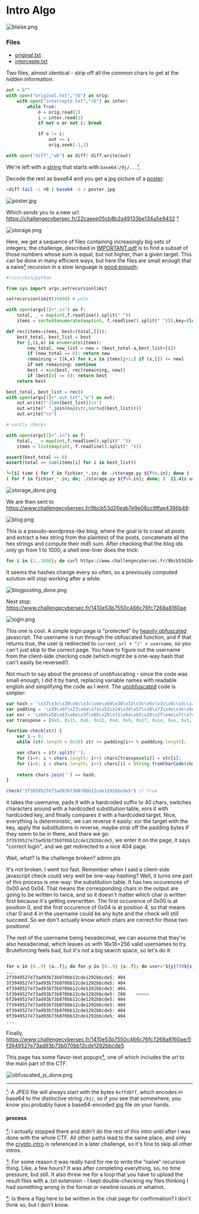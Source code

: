 Intro Algo
==========

![blaise.png](blaise.png)

### Files

 * [original.txt](0-diff/original.txt)
 * [intercepte.txt](0-diff/intercepte.txt)

Two files, almost identical - strip off all the common chars to get at the hidden information.

```python
out = b""
with open("original.txt","rb") as orig:
    with open("intercepte.txt","rb") as inter:
        while True:
            o = orig.read(1)
            i = inter.read(1)
            if not o or not i: break

            if o != i:
                out += i
                orig.seek(-1,1)

with open("diff","wb") as diff: diff.write(out)
```

We're left with a [string](0-diff/diff) that starts with `base64:/9j/...`<a name="1b">[¹](#1)</a>. 

Decode the rest as base64 and you get a jpg picture of a [poster](0-diff/poster.jpg):

```bash
<diff tail -c +8 | base64 -d > poster.jpg
```

![poster.jpg](0-diff/poster.jpg)

Which sends you to a new url: https://challengecybersec.fr/22caeee05cb8b2a49133be134a5e9432 <a name="2b">[²](#2)</a>

![storage.png](1-efficient_storage/storage.png)

Here, we get a sequence of files containing increasingly big sets of integers; the challenge, described in [IMPORTANT.pdf](1-efficient_storage/IMPORTANT.pdf) is to find a subset of those numbers whose sum is equal, but not higher, than a given target. This can be done in many efficient ways, but here the files are small enough that a naive<a name="3b">[³](#3)</a> recursion in a slow language is [good enough](1-efficient_storage/storage.py):

```python
#!/usr/bin/python

from sys import argv,setrecursionlimit

setrecursionlimit(10000) # yolo

with open(argv[1]+".in") as f:
    total, _ = map(int,f.readline().split(" "))
    items = sorted(enumerate(map(int, f.readline().split(" "))),key=(lambda t: t[1]),reverse=True)

def rec(items=items, best=(total,[])):
    best_total, best_list = best
    for j,(i,a) in enumerate(items):
        new_total, new_list = new = (best_total-a,best_list+[i])
        if (new_total == 0): return new
        remaining = [(k,x) for k,x in items[j+1:] if (x,[]) <= new]
        if not remaining: continue
        best = min(best, rec(remaining, new))
        if (best[0] == 0): return best
    return best

best_total, best_list = rec()
with open(argv[1]+".out.txt","w") as out:
    out.write(f"{len(best_list)}\n")
    out.write(" ".join(map(str,sorted(best_list))))
    out.write("\n")

# sanity checks

with open(argv[1]+".in") as f:
    total, _ = map(int,f.readline().split(" "))
    items = list(map(int, f.readline().split(" ")))

assert(best_total == 0)
assert(total == sum(items[i] for i in best_list))
```

```bash
└─[$] time ( for f in fichier_*.in; do ./storage.py ${f%%.in}; done ) 
( for f in fichier_*.in; do; ./storage.py ${f%%.in}; done; )  21.41s user 2.39s system 99% cpu 24.028 total
```

![storage_done.png](1-efficient_storage/storage_done.png)

We are then sent to https://www.challengecybersec.fr/9bcb53d26eab7e9e08cc9ffae4396b48: 

![blog.png](2-blogposting/blog.png)

This is a pseudo-wordpress-like blog, where the goal is to crawl all posts and extract a hex string from the plaintext of the posts, concatenate all the hex strings and compute their md5 sum. After checking that the blog ids only go from 1 to 1000, a shell one-liner does the trick:

```bash
for i in {1..1000}; do curl https://www.challengecybersec.fr/9bcb53d26eab7e9e08cc9ffae4396b48/blog/post/$i 2>&- | grep message-digest | sed "s#.*proof\">\(.*\)<.*#\1#"; done | tr -d "\n" | md5sum
 ```

It seems the hashes change every so often, so a previously computed solution will stop working after a while.

![blogposting_done.png](2-blogposting/blogposting_done.png)

Next stop: https://www.challengecybersec.fr/1410e53b7550c466c76fc7268a8160ae

![login.png](3-obfuscated_js/login.png)

This one is cool. A simple login page is "protected" by [heavily obfuscated](3-obfuscated_js/obfuscated.js) javascript. The username is run through the obfuscated function, and if that returns true, the user is redirected to `current_url + "/' + username`, so you can't just skip to the correct page. You have to figure out the username from the client-side checking code (which might be a one-way hash that can't easily be reversed!).

Not much to say about the process of unobfuscating - since the code was small enough, I did it by hand, replacing variable names with readable english and simplifying the code as I went. The [unobfuscated](3-obfuscated_js/unobfuscated.js) code is simpler:

```js
var hash = '\x37\x3c\x30\x6c\x3c\x6e\x69\x30\x33\x3c\x6c\x3c\x6c\x3c\x33\x3e\x35\x3c\x62\x60\x3e\x64\x6b\x3e\x6a\x3b\x33\x6e\x30\x3e\x3e\x6f\x39\x6e\x30\x60\x6e\x6b\x33\x39';
var padding = '\x39\x6f\x23\x6a\x7a\x51\x24\x3d\x57\x38\x73\x4e\x3e\x6e\x3f\x6b\x49\x58\x75\x49\x4d\x37\x73\x68\x36\x20\x57\x69\x6c\x62\x44\x50\x78\x60\x31\x26\x59\x46\x35\x7a';
var xor = '\x64\x5b\x63\x6e\x3f\x6b\x2b\x71\x6a\x65\x29\x2f\x4e\x7c\x74\x2e\x77\x6b\x47\x72\x5d\x72\x4f\x2b\x6b\x39\x62\x3d\x32\x79\x2c\x7d\x40\x5a\x79\x62\x3a\x38\x70\x6c\x61\x32\x27\x36\x25\x64\x6e\x29';
var transpose = [0x0, 0x15, 0x0, 0x22, 0x4, 0x9, 0x17, 0x1e, 0xe, 0x5, 0x1d, 0x4, 0x18, 0x16, 0x8, 0x14, 0x1f, 0x11, 0x26, 0x23, 0xf, 0x1, 0xd, 0x6, 0xc, 0x1a, 0x19, 0x1b, 0x21, 0xa, 0x7, 0x10, 0x20, 0x1c, 0x3, 0x13, 0x25, 0x24, 0x12, 0x27];

function check(str) {
    var i = 0;
    while (str.length < 0x28) str += padding[i++ % paddding.length];

    var chars = str.split('');
    for (i=0; i < chars.length; i++) chars[transpose[i]] = str[i];
    for (i=0; i < chars.length; i++) chars[i] = String.fromCharCode(chars[i].charCodeAt(0) ^ (xor.charCodeAt(i) & 0xf));
 
    return chars.join('') == hash;
}

check("3f3939527e73ad93b73b070bb12cde1292bbcde5") // true
```

it takes the username, pads it with a hardcoded suffix to 40 chars, switches characters around with a hardcoded substitution table, xors it with hardcoded key, and finally compares it with a hardcoded target. Nice, everything is deterministic, we can reverse it easily: xor the target with the key, apply the substitutions in reverse, maybe strip off the padding bytes if they seem to be in there, and there we go: `3f3939527e73ad93b73b070bb12cde1292bbcde5`, we enter it on the page, it says "correct login", and we get redirected to a nice 404 page.

Wait, what? Is the challenge broken? admin pls

It's not broken. I went too fast. Remember when I said a client-side javascript check could very well be one-way hashing? Well, it turns one part of this process is one-way: the substitution table. It has two occurences of 0x00 and 0x04. That means the corresponding chars in the output are going to be written to twice, and so it doesn't matter which char is written first because it's getting overwritten. The first occurence of 0x00 is at position 0, and the first occurence of 0x04 is at position 4, so that means char 0 and 4 in the username could be any byte and the check will still succeed. So we don't actually know which chars are correct for those two positions!

The rest of the username being hexadecimal, we can assume that they're also hexadecimal, which leaves us with 16x16=256 valid usernames to try.
Bruteforcing feels bad, but it's not a big search space, so let's do it:

```bash

for x in {0..9} {a..f}; do for y in {0..9} {a..f}; do user="${y}f39${x}9527e73ad93b73b070bb12cde1292bbcde5"; echo $user: $(curl -I -s -o /dev/null -w "%{http_code}" https://challengecybersec.fr/1410e53b7550c466c76fc7268a8160ae/$user 2>&-); done; done
...
2f3949527e73ad93b73b070bb12cde1292bbcde5: 404
3f3949527e73ad93b73b070bb12cde1292bbcde5: 404
4f3949527e73ad93b73b070bb12cde1292bbcde5: 404
5f3949527e73ad93b73b070bb12cde1292bbcde5: 200    <<<<<
6f3949527e73ad93b73b070bb12cde1292bbcde5: 404
7f3949527e73ad93b73b070bb12cde1292bbcde5: 404
8f3949527e73ad93b73b070bb12cde1292bbcde5: 404
9f3949527e73ad93b73b070bb12cde1292bbcde5: 404
...
```

Finally, https://www.challengecybersec.fr/1410e53b7550c466c76fc7268a8160ae/5f3949527e73ad93b73b070bb12cde1292bbcde5.

This page has some flavor-text popups<a name="4b">[⁴](#4)</a>, one of which includes the url to the main part of the CTF.

![obfuscated_js_done.png](3-obfuscated_js/obfuscated_js_done.png)

---

<a name="1">[¹](#1b)</a>: A JPEG file will always start with the bytes `0xffd8ff`, which encodes in base64 to the distinctive string `/9j/`, so if you see that somewhere, you know you probably have a base64-encoded jpg file on your hands.

#### process

<a name="2">[²](#2b)</a>: I actually stopped there and didn't do the rest of this intro until after I was done with the whole CTF. All other paths lead to the same place, and only the [crypto intro](../000_intro_crypto) is referenced in a later challenge, so it's fine to skip all other intros.

<a name="3">[³](#3b)</a>: For some reason it was really hard for me to write the "naive" recursive thing. Like, a few hours? It was after completing everything, so, no time pressure, but still. It also threw me for a loop that you have to upload the result files with a .txt extension - I kept double-checking my files thinking I had something wrong in the format or newline issues or whatnot.

<a name="4">[⁴](#4b)</a>: Is there a flag here to be written in the chat page for confirmation? I don't think so, but I don't know.

